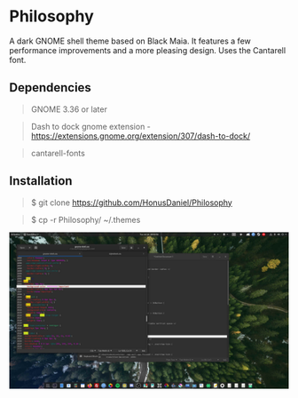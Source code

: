 # Philosophy
A dark GNOME shell theme based on Black Maia. It features a few performance improvements and a more pleasing design. Uses the Cantarell font.

## Dependencies
> GNOME 3.36 or later


> Dash to dock gnome extension - https://extensions.gnome.org/extension/307/dash-to-dock/


> cantarell-fonts
## Installation
> $ git clone https://github.com/HonusDaniel/Philosophy


> $ cp -r Philosophy/ ~/.themes


![](Philosophy.jpg)
